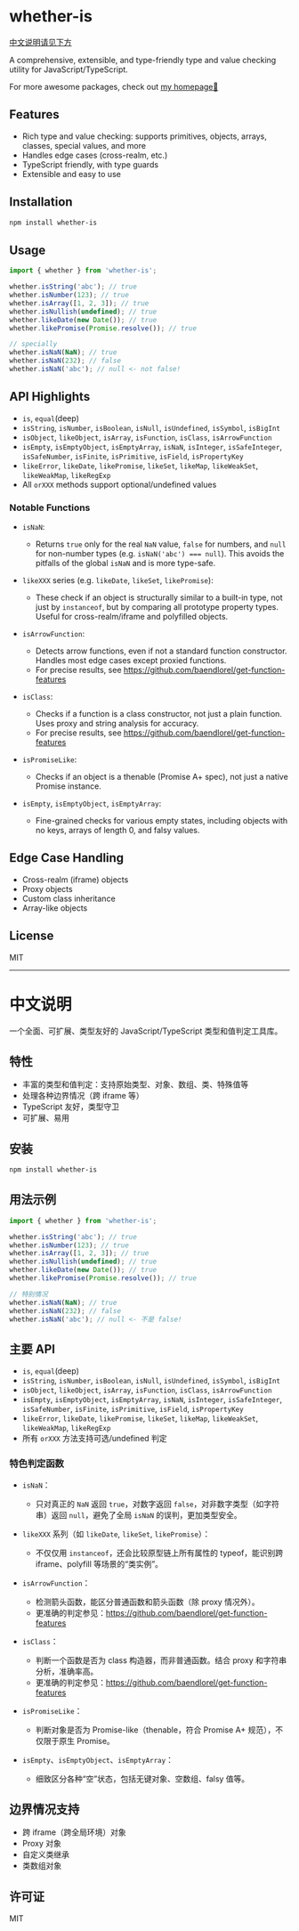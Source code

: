 # whether-is

[中文说明请见下方](#中文说明)

A comprehensive, extensible, and type-friendly type and value checking utility for JavaScript/TypeScript.

For more awesome packages, check out [my homepage💛](https://baendlorel.github.io/?repoType=npm)

## Features

- Rich type and value checking: supports primitives, objects, arrays, classes, special values, and more
- Handles edge cases (cross-realm, etc.)
- TypeScript friendly, with type guards
- Extensible and easy to use

## Installation

```bash
npm install whether-is
```

## Usage

```ts
import { whether } from 'whether-is';

whether.isString('abc'); // true
whether.isNumber(123); // true
whether.isArray([1, 2, 3]); // true
whether.isNullish(undefined); // true
whether.likeDate(new Date()); // true
whether.likePromise(Promise.resolve()); // true

// specially
whether.isNaN(NaN); // true
whether.isNaN(232); // false
whether.isNaN('abc'); // null <- not false!
```

## API Highlights

- `is`, `equal`(deep)
- `isString`, `isNumber`, `isBoolean`, `isNull`, `isUndefined`, `isSymbol`, `isBigInt`
- `isObject`, `likeObject`, `isArray`, `isFunction`, `isClass`, `isArrowFunction`
- `isEmpty`, `isEmptyObject`, `isEmptyArray`, `isNaN`, `isInteger`, `isSafeInteger`, `isSafeNumber`, `isFinite`, `isPrimitive`, `isField`, `isPropertyKey`
- `likeError`, `likeDate`, `likePromise`, `likeSet`, `likeMap`, `likeWeakSet`, `likeWeakMap`, `likeRegExp`
- All `orXXX` methods support optional/undefined values

### Notable Functions

- `isNaN`:
  - Returns `true` only for the real `NaN` value, `false` for numbers, and `null` for non-number types (e.g. `isNaN('abc') === null`). This avoids the pitfalls of the global `isNaN` and is more type-safe.

- `likeXXX` series (e.g. `likeDate`, `likeSet`, `likePromise`):
  - These check if an object is structurally similar to a built-in type, not just by `instanceof`, but by comparing all prototype property types. Useful for cross-realm/iframe and polyfilled objects.
- `isArrowFunction`:
  - Detects arrow functions, even if not a standard function constructor. Handles most edge cases except proxied functions.
  - For precise results, see https://github.com/baendlorel/get-function-features
- `isClass`:
  - Checks if a function is a class constructor, not just a plain function. Uses proxy and string analysis for accuracy.
  - For precise results, see https://github.com/baendlorel/get-function-features
- `isPromiseLike`:
  - Checks if an object is a thenable (Promise A+ spec), not just a native Promise instance.
- `isEmpty`, `isEmptyObject`, `isEmptyArray`:
  - Fine-grained checks for various empty states, including objects with no keys, arrays of length 0, and falsy values.

## Edge Case Handling

- Cross-realm (iframe) objects
- Proxy objects
- Custom class inheritance
- Array-like objects

## License

MIT

---

# 中文说明

一个全面、可扩展、类型友好的 JavaScript/TypeScript 类型和值判定工具库。

## 特性

- 丰富的类型和值判定：支持原始类型、对象、数组、类、特殊值等
- 处理各种边界情况（跨 iframe 等）
- TypeScript 友好，类型守卫
- 可扩展、易用

## 安装

```bash
npm install whether-is
```

## 用法示例

```ts
import { whether } from 'whether-is';

whether.isString('abc'); // true
whether.isNumber(123); // true
whether.isArray([1, 2, 3]); // true
whether.isNullish(undefined); // true
whether.likeDate(new Date()); // true
whether.likePromise(Promise.resolve()); // true

// 特别情况
whether.isNaN(NaN); // true
whether.isNaN(232); // false
whether.isNaN('abc'); // null <- 不是 false!
```

## 主要 API

- `is`, `equal`(deep)
- `isString`, `isNumber`, `isBoolean`, `isNull`, `isUndefined`, `isSymbol`, `isBigInt`
- `isObject`, `likeObject`, `isArray`, `isFunction`, `isClass`, `isArrowFunction`
- `isEmpty`, `isEmptyObject`, `isEmptyArray`, `isNaN`, `isInteger`, `isSafeInteger`, `isSafeNumber`, `isFinite`, `isPrimitive`, `isField`, `isPropertyKey`
- `likeError`, `likeDate`, `likePromise`, `likeSet`, `likeMap`, `likeWeakSet`, `likeWeakMap`, `likeRegExp`
- 所有 `orXXX` 方法支持可选/undefined 判定

### 特色判定函数

- `isNaN`：
  - 只对真正的 `NaN` 返回 `true`，对数字返回 `false`，对非数字类型（如字符串）返回 `null`，避免了全局 `isNaN` 的误判，更加类型安全。

- `likeXXX` 系列（如 `likeDate`, `likeSet`, `likePromise`）：
  - 不仅仅用 `instanceof`，还会比较原型链上所有属性的 typeof，能识别跨 iframe、polyfill 等场景的“类实例”。
- `isArrowFunction`：
  - 检测箭头函数，能区分普通函数和箭头函数（除 proxy 情况外）。
  - 更准确的判定参见：https://github.com/baendlorel/get-function-features
- `isClass`：
  - 判断一个函数是否为 class 构造器，而非普通函数。结合 proxy 和字符串分析，准确率高。
  - 更准确的判定参见：https://github.com/baendlorel/get-function-features
- `isPromiseLike`：
  - 判断对象是否为 Promise-like（thenable，符合 Promise A+ 规范），不仅限于原生 Promise。
- `isEmpty`、`isEmptyObject`、`isEmptyArray`：
  - 细致区分各种“空”状态，包括无键对象、空数组、falsy 值等。

## 边界情况支持

- 跨 iframe（跨全局环境）对象
- Proxy 对象
- 自定义类继承
- 类数组对象

## 许可证

MIT
